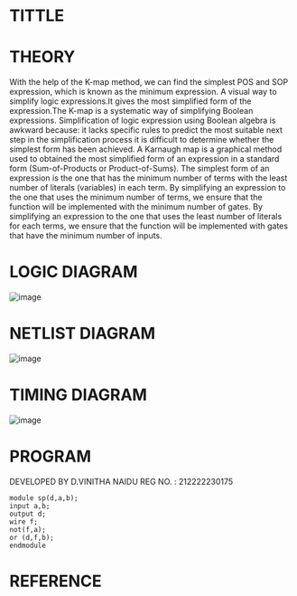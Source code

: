 # TITTLE

# THEORY
With the help of the K-map method, we can find the simplest POS and SOP expression, which is known as the minimum expression.
A visual way to simplify logic expressions.It gives the most simplified form of the expression.The K-map is a systematic way of simplifying Boolean expressions.
Simplification of logic expression using Boolean algebra is awkward because:
it lacks specific rules to predict the most suitable next step in the simplification process
it is difficult to determine whether the simplest form has been achieved.
A Karnaugh map is a graphical method used to obtained the most simplified form of an expression in a standard form (Sum-of-Products or Product-of-Sums).
The simplest form of an expression is the one that has the minimum number of terms with the least number of literals (variables) in each term.
By simplifying an expression to the one that uses the minimum number of terms, we ensure that the function will be implemented with the minimum number of gates.
By simplifying an expression to the one that uses the least number of literals for each terms, we ensure that the function will be implemented with gates that have the minimum number of inputs.


# LOGIC DIAGRAM
![image](https://github.com/VinithaNaidu/Simulation-project--Digital-Electronics/assets/121166004/a5586227-4ea3-4a4e-821a-1311272f68c5)


# NETLIST DIAGRAM

![image](https://github.com/VinithaNaidu/Simulation-project--Digital-Electronics/assets/121166004/87ae63aa-7a7f-4d9d-b342-56a4ae001136)

# TIMING DIAGRAM
![image](https://github.com/VinithaNaidu/Simulation-project--Digital-Electronics/assets/121166004/cc33480d-cc8f-47d6-902e-63c9cdedf409)


# PROGRAM
DEVELOPED BY D.VINITHA NAIDU
REG NO. : 212222230175
```
module sp(d,a,b);
input a,b;
output d;
wire f;
not(f,a);
or (d,f,b);
endmodule
```

# REFERENCE
